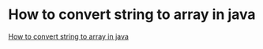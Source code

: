 # How to convert string to array in java
[How to convert string to array in java](https://aiwithcloud.com/2022/09/15/how_to_convert_string_to_array_in_java-2/)